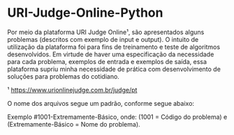 # URI-Judge-Online-Python

Por meio da plataforma URI Judge Online¹, são apresentados alguns problemas (descritos com exemplo de input e output).
O intuito de utilização da plataforma foi para fins de treinamento e teste de algoritmos desenvolvidos.
Em virtude de haver uma especificação da necessidade para cada problema, exemplos de entrada e exemplos de saída, essa plataforma supriu minha necessidade de prática com desenvolvimento de soluções para problemas do cotidiano.


¹ https://www.urionlinejudge.com.br/judge/pt


O nome dos arquivos segue um padrão, conforme segue abaixo:

Exemplo #1001-Extremamente-Básico, onde: (1001 = Código do problema) e (Extremamente-Básico = Nome do problema).
